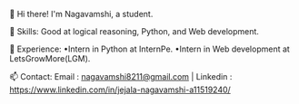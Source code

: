 👋 Hi there! I'm Nagavamshi, a student.

🚀 Skills: Good at logical reasoning, Python, and Web development.

💼 Experience: •Intern in Python at InternPe.
•Intern in Web development at LetsGrowMore(LGM).

📫 Contact: Email : nagavamshi8211@gmail.com | Linkedin : https://www.linkedin.com/in/jejala-nagavamshi-a11519240/
